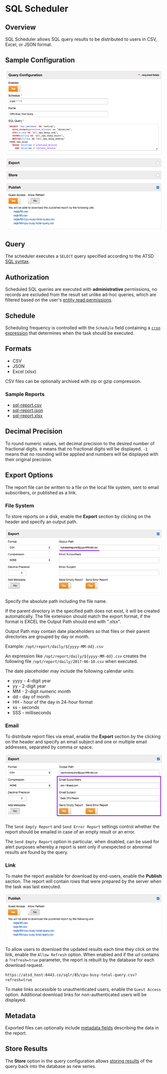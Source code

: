 # SQL Scheduler

## Overview

SQL Scheduler allows SQL query results to be distributed to users in CSV, Excel, or JSON format.

## Sample Configuration

![Scheduler Example](images/sql-scheduled.png)

## Query

The scheduler executes a `SELECT` query specified according to the ATSD [SQL syntax](README.md).

## Authorization

Scheduled SQL queries are executed with **administrative** permissions, no records are excluded from the result set unlike ad-hoc queries, which are filtered based on the user's [entity read permissions](../../administration/user-authorization.md#entity-permissions).

## Schedule

Scheduling frequency is controlled with the `Schedule` field containing a [`cron` expression](scheduled-sql-cron.md) that determines when the task should be executed.

## Formats

* CSV
* JSON
* Excel (xlsx)

CSV files can be optionally archived with zip or gzip compression.

### Sample Reports

* [sql-report.csv](examples/sql-report.csv)
* [sql-report.json](examples/sql-report.json)
* [sql-report.xlsx](examples/sql-report.xlsx)


## Decimal Precision

To round numeric values, set decimal precision to the desired number of fractional digits.
`0` means that no fractional digits will be displayed.
`-1` means that no rounding will be applied and numbers will be displayed with their original precision.

## Export Options

The report file can be written to a file on the local file system, sent to email subscribers, or published as a link.

### File System

To store reports on a disk, enable the **Export** section by clicking on the header and specify an output path.

![File](images/sql-scheduled-file.png)

Specify the absolute path including the file name.

If the parent directory in the specified path does not exist, it will be created automatically.
The file extension should match the export format, if the format is EXCEL the Output Path should end with ".xlsx".

Output Path may contain date placeholders so that files or their parent directories are grouped by day or month.

Example: `/opt/report/daily/${yyyy-MM-dd}.csv`

An expression like `/opt/report/daily/${yyyy-MM-dd}.csv` creates the following file `/opt/report/daily/2017-06-10.csv` when executed.

The date placeholder may include the following calendar units:

* yyyy - 4-digit year
* yy - 2-digit year
* MM - 2-digit numeric month
* dd - day of month
* HH - hour of the day in 24-hour format
* ss - seconds
* SSS - milliseconds

### Email

To distribute report files via email, enable the **Export** section by the clicking on the header and specify an email subject and one or multiple email addresses, separated by comma or space.

![File](images/sql-scheduled-email.png)

The `Send Empty Report` and `Send Error Report` settings control whether the report should be emailed in case of an empty result or an error.

The `Send Empty Report` option in particular, when disabled, can be used for alert purposes whereby a report is sent only if unexpected or abnormal results are found by the query.

### Link

To make the report available for download by end-users, enable the **Publish** section. The report will contain rows that were prepared by the server when the task was last executed.

![File](images/sql-scheduled-publish.png)

To allow users to download the updated results each time they click on the link, enable the `Allow Refresh` option. When enabled and if the url contains a `?refresh=true` parameter, the report is rebuilt by the database for each download request.

```
https://atsd_host:8443.co/sqlr/85/cpu-busy-total-query.csv?refresh=true
```

To make links accessible to unauthenticated users, enable the `Guest Access` option. Additional download links for non-authenticated users will be displayed.

## Metadata

Exported files can optionally include [metadata fields](scheduled-sql-metadata.md) describing the data in the report.

## Store Results

The **Store** option in the query configuration allows [storing results](scheduled-sql-store.md) of the query back into the database as new series.
